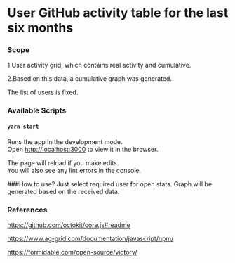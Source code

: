 # User GitHub activity table for the last six months

### Scope

1.User activity grid, which contains real activity and cumulative.

2.Based on this data, a cumulative graph was generated.

The list of users is fixed.

### Available Scripts

#### `yarn start`

Runs the app in the development mode.\
Open [http://localhost:3000](http://localhost:3000) to view it in the browser.

The page will reload if you make edits.\
You will also see any lint errors in the console.

###How to use?
Just select required user for open stats. Graph will be generated based on the received data.

### References

https://github.com/octokit/core.js#readme

https://www.ag-grid.com/documentation/javascript/npm/

https://formidable.com/open-source/victory/

